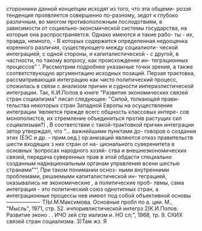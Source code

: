 сторонники данной концепции исходят из того, что эта общеми-
роззя тенденция проявляется совершенно по-разному, зедот к
глубоко различным, во миогом противоположным послодотвиям, в
зависимости от социельно-эконсмической системы государства,
на которые она распространяется. Однако имеются и такие рабо-
ты - их, правда, немного, - В которых содержится определенная
недооценка коренного различия, существующего между социалиоти-
ческой интеграцией, с одной стороны, и капиталистической - с
другой, в частности, по такому вопросу, как происхождение ин-
тегрэционных процессов" '.
Рассмотрим подробнее указакные точки зрения, а также
соответствующую аргументацию исходных позиций.
Перзая трактовка, рассматривающая интеграцию как чисто
политический процесс, сложилась в связи с анализом причин и
судности ииперизлистической интеграции.
Так, К.И.Полов в книге "Развитие экономических связей
стран социализма" писал следующее: "Силой, толкающей прави-
тельства некоторых стран Западной Европы на осуществление
интеграции ‘является прежде всегс общность классовых интере-
сов монополистсв, их стремление объединиться против растущих
сил социализыаи?) ‚ В соответствии с такой-трактовкой причин
интеграции звтор утверждал, что "... важнейшими пунктами до-
говоров о создании этих (ЕЭС и др. - прим.оед.) ор:анизаций
являются отказ правительств шести входящих з них стран от на-
ционального суверенитета в основных ‘вопросах народного хозяй-
ства и внешнеэкономических связей, передача суверенных прав в
этой обдасти специально созданным наднациональным органам
управления всени шестью странами"“’, При таком понимании осноз-
ными внутренними проблемами, решаемыми капиталистической ин-
теграцией, оказывались не экономические , а политические проб-
лвмы, сама интеграция - это политический союз однотипных стран,
а интеграционные процессы нев имеют под собой объективной основы
——————-
Т)Ы.М.Максимова. Основные пробл по а.
ции. М., "Мысль", 1971, стр. 52. ичпоривлистической интегрз
2)К.И.Попов. Развитие эконо
. . ИЧО зей стр иализм
и. НО сл;", 1968, тр. 9. СКИХ связей стран социализма.
З)Там жз.
Я

